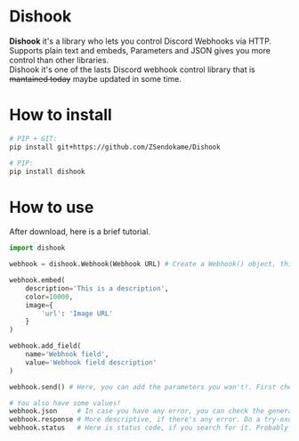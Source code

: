 # Dishook
**Dishook** it's a library who lets you control Discord Webhooks via HTTP.<br>
Supports plain text and embeds, Parameters and JSON gives you more control than other libraries.<br>
Dishook it's one of the lasts Discord webhook control library that is ~~mantained today~~ maybe updated in some time.

# How to install
``` Bash
# PIP + GIT:
pip install git+https://github.com/ZSendokame/Dishook

# PIP:
pip install dishook
```

# How to use
After download, here is a brief tutorial.<br>
```py
import dishook

webhook = dishook.Webhook(Webhook URL) # Create a Webhook() object, this class do all the work.

webhook.embed(
    description='This is a description',
    color=10000,
    image={
        'url': 'Image URL'
    }
)

webhook.add_field(
    name='Webhook field',
    value='Webhook field description'
)

webhook.send() # Here, you can add the parameters you wan't!. First check that they are valid.

# You also have some values!
webhook.json     # In case you have any error, you can check the generated JSON that the library sent.
webhook.response # More descriptive, if there's any error. Do a try-except and check discord's response.
webhook.status   # Here is status code, if you search for it. Probably you will get information
```
